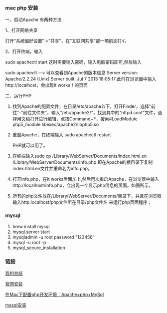 ### mac php 安装


一、启动Apache
有两种方法

1、打开网络共享

   打开"系统偏好设置"->"共享"，在"互联网共享"那一项前面打√。

2、打开终端，输入

sudo apachectl start
这时需要输入密码，输入电脑密码即可,然后输入

sudo apachectl －v
可以查看到Apache的版本信息
Server version: Apache/2.2.24 (Unix)
Server built:   Jul  7 2013 18:05:17
此时在浏览器中输入http://localhost，会出现It works！的页面

二、运行PHP

1. 找到Apache的配置文件，在目录/etc/apache2/下，打开Finder，选择"前往"-"前往文件夹"，输入"/etc/apache2/"，找到其中的"httpd.conf"文件，选择用文稿打开进行编辑，点按Command+F，搜索#LoadModule php5_module libexec/apache2/libphp5.so

2. 重启Apache，在终端输入
 	sudo apachectl restart 
 	
   PHP就可以用了。
3. 在终端输入sudo cp /Library/WebServer/Documents/index.html.en /Library/WebServer/Documents/info.php
即在Apache的根目录下复制index.html.en文件并重命名为info.php。

4. 打开info.php，在It works后面加上<?php phpinfo(); ?>,然后再次重启Apache，在浏览器中输入http://localhost/info.php，会出现一个显示php信息的页面，如图所示。
5. 所有的php文件放在/Library/WebServer/Documents/目录下，并且在浏览器输入http:localhost/php文件所在目录/php文件名  来运行php页面程序；



### mysql 

1. brew install mysql
2. mysql.server start
3. mysqladmin -u root password "123456"
4. mysql -u root -p
5.  mysql_secure_installation



### 链接

[我的总结](https://my.oschina.net/mather/blog/739333)

[官网安装](http://php.net/manual/zh/install.php)

[在Mac下配置php开发环境：Apache+php+MySql](http://my.oschina.net/joanfen/blog/171109)

[masql安装](https://www.jianshu.com/p/e69ddc8a47b7)